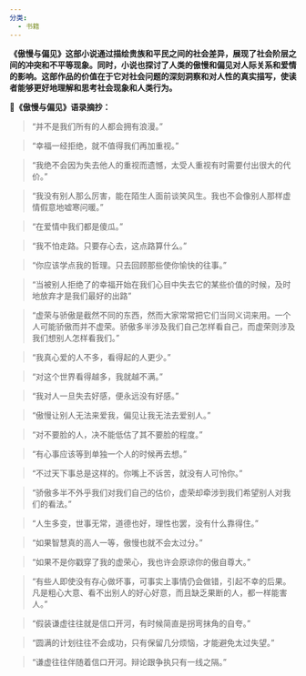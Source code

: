 ```yaml
---
分类:
  - 书籍
---
```

**《傲慢与偏见》这部小说通过描绘贵族和平民之间的社会差异，展现了社会阶层之间的冲突和不平等现象。同时，小说也探讨了人类的傲慢和偏见对人际关系和爱情的影响。这部作品的价值在于它对社会问题的深刻洞察和对人性的真实描写，使读者能够更好地理解和思考社会现象和人类行为。**

**📖《傲慢与偏见》语录摘抄：**

  

> “并不是我们所有的人都会拥有浪漫。”

> “幸福一经拒绝，就不值得我们再加重视。”

> “我绝不会因为失去他人的重视而遗憾，太受人重视有时需要付出很大的代价。”

> “我没有别人那么厉害，能在陌生人面前谈笑风生。我也不会像别人那样虚情假意地嘘寒问暖。”

> “在爱情中我们都是傻瓜。”

> “我不怕走路。只要存心去，这点路算什么。”

> “你应该学点我的哲理。只去回顾那些使你愉快的往事。”

> “当被别人拒绝了的幸福开始在我们心目中失去它的某些价值的时候，及时地放弃才是我们最好的出路”

> “虚荣与骄傲是截然不同的东西，然而大家常常把它们当同义词来用。一个人可能骄傲而并不虚荣。骄傲多半涉及我们自己怎样看自己，而虚荣则涉及我们想别人怎样看我们。”

> “我真心爱的人不多，看得起的人更少。”

> “对这个世界看得越多，我就越不满。”

> “我对人一旦失去好感，便永远没有好感。”

> “傲慢让别人无法来爱我，偏见让我无法去爱别人。”

> “对不要脸的人，决不能低估了其不要脸的程度。”

> “有心事应该等到单独一个人的时候再去想。”

> “不过天下事总是这样的。你嘴上不诉苦，就没有人可怜你。”

> “骄傲多半不外乎我们对我们自己的估价，虚荣却牵涉到我们希望别人对我们的看法。”

> “人生多变，世事无常，道德也好，理性也罢，没有什么靠得住。”

> “如果智慧真的高人一等，傲慢也就不会太过分。”

> “如果不是你戳穿了我的虚荣心，我也许会原谅你的傲自尊大。”

> “有些人即使没有存心做坏事，可事实上事情仍会做错，引起不幸的后果。凡是粗心大意、看不出别人的好心好意，而且缺乏果断的人，都一样能害人。”

> “假装谦虚往往就是信口开河，有时候简直是拐弯抹角的自夸。”

> “圆满的计划往往不会成功，只有保留几分烦恼，才能避免太过失望。”

> “谦虚往往伴随着信口开河。辩论跟争执只有一线之隔。”